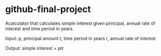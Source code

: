 # github-final-project

Acalculator that calculates simple interest given principal, annual rate of interest and time period in years.

Input: 
  p, principal amount
  t, time period in years
  r, annual rate of interest

Output:
  simple interest = p*t*r
